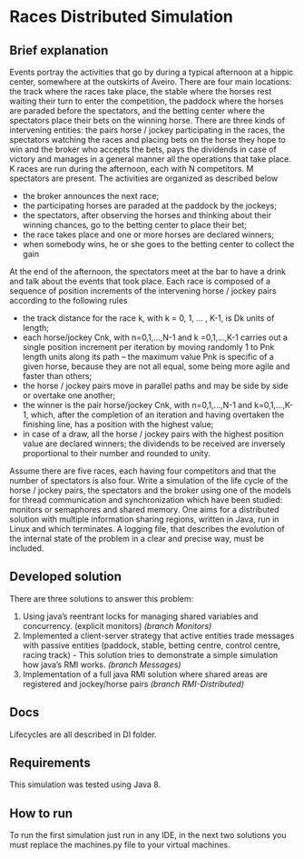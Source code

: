 # Races Distributed Simulation

## Brief explanation

Events portray the activities that go by during a typical afternoon at a hippic center, somewhere at the outskirts of Aveiro. There are four main locations: the track where the races take place, the stable where the horses rest waiting their turn to enter the competition, the paddock where the horses are paraded before the spectators, and the betting center where the spectators place their bets on the winning horse.
There are three kinds of intervening entities: the pairs horse / jockey participating in the races, the spectators watching the races and placing bets on the horse they hope to win and the broker who accepts the bets, pays the dividends in case of victory and manages in a general manner all the operations that take place.
K races are run during the afternoon, each with N competitors. M spectators are present. The activities are organized as described below

* the broker announces the next race;
* the participating horses are paraded at the paddock by the jockeys;
* the spectators, after observing the horses and thinking about their winning chances, go to the
betting center to place their bet;
* the race takes place and one or more horses are declared winners;
* when somebody wins, he or she goes to the betting center to collect the gain

At the end of the afternoon, the spectators meet at the bar to have a drink and talk about the events that took place.
Each race is composed of a sequence of position increments of the intervening horse / jockey pairs according to the following rules

* the track distance for the race k, with k = 0, 1, ... , K-1, is Dk units of length;
* each horse/jockey Cnk, with n=0,1,...,N-1 and k =0,1,...,K-1 carries out a single position increment per iteration by moving randomly 1 to Pnk length units along its path – the maximum value Pnk is specific of a given horse, because they are not all equal, some being more agile and
faster than others;
* the horse / jockey pairs move in parallel paths and may be side by side or overtake one another;
* the winner is the pair horse/jockey Cnk, with n=0,1,...,N-1 and k=0,1,...,K-1, which, after
the completion of an iteration and having overtaken the finishing line, has a position with the
highest value;
* in case of a draw, all the horse / jockey pairs with the highest position value are declared winners;
the dividends to be received are inversely proportional to their number and rounded to unity.

Assume there are five races, each having four competitors and that the number of spectators is also four. Write a simulation of the life cycle of the horse / jockey pairs, the spectators and the broker using one of the models for thread communication and synchronization which have been studied: monitors or semaphores and shared memory.
One aims for a distributed solution with multiple information sharing regions, written in Java, run in Linux and which terminates. A logging file, that describes the evolution of the internal state of the problem in a clear and precise way, must be included.

## Developed solution

There are three solutions to answer this problem:

1. Using java’s reentrant locks for managing shared variables and concurrency. (explicit monitors) *(branch Monitors)*
2. Implemented a client-server strategy that active entities trade messages with passive entities (paddock, stable, betting centre, control centre, racing track) -  This solution tries to demonstrate a simple simulation how java’s RMI works. *(branch Messages)*
3. Implementation of a full java RMI solution where shared areas are registered and jockey/horse pairs *(branch RMI-Distributed)*
## Docs
Lifecycles are all described in DI folder.
## Requirements
This simulation was tested using Java 8.
## How to run
To run the first simulation just run in any IDE, in the next two solutions you must replace the machines.py file to your virtual machines.

